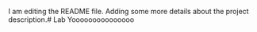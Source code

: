 I am editing the README file. Adding some more details about the project description.# Lab
Yooooooooooooooo
